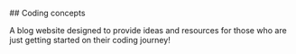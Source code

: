 ## Coding concepts

A blog website designed to provide ideas and resources for those who are just getting started on their coding journey!
